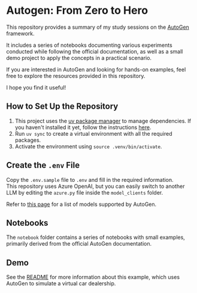 # Autogen: From Zero to Hero

This repository provides a summary of my study sessions on the [AutoGen](https://microsoft.github.io/autogen/stable/) framework.

It includes a series of notebooks documenting various experiments conducted while following the official documentation, as well as a small demo project to apply the concepts in a practical scenario.

If you are interested in AutoGen and looking for hands-on examples, feel free to explore the resources provided in this repository.

I hope you find it useful!

## How to Set Up the Repository

1. This project uses the [uv package manager](https://github.com/astral-sh/uv) to manage dependencies. If you haven't installed it yet, follow the instructions [here](https://github.com/astral-sh/uv#installation).
2. Run `uv sync` to create a virtual environment with all the required packages.
3. Activate the environment using `source .venv/bin/activate`.

## Create the `.env` File  

Copy the `.env.sample` file to `.env` and fill in the required information.  
This repository uses Azure OpenAI, but you can easily switch to another LLM by editing the `azure.py` file inside the `model_clients` folder.  

Refer to [this page](https://microsoft.github.io/autogen/stable/user-guide/agentchat-user-guide/tutorial/models.html) for a list of models supported by AutoGen.

## Notebooks
The `notebook` folder contains a series of notebooks with small examples, primarily derived from the official AutoGen documentation.

## Demo
See the [README](demo/readme.md) for more information about this example, which uses AutoGen to simulate a virtual car dealership.

